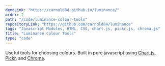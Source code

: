 ```yaml
---
demoLink: "https://carnold84.github.io/luminance/"
order: 2
path: "/code/luminance-colour-tools"
repositoryLink: "https://github.com/carnold84/luminance"
tags: "Javascript Modules, HTML, CSS, chart.js, pickr.js, chroma.js"
title: "Luminance Colour Tools"
type: "code"
---
```


Useful tools for choosing colours. Built in pure javascript using [Chart.js](https://www.chartjs.org/), [Pickr](https://simonwep.github.io/pickr/), and [Chroma](https://vis4.net/chromajs/).
